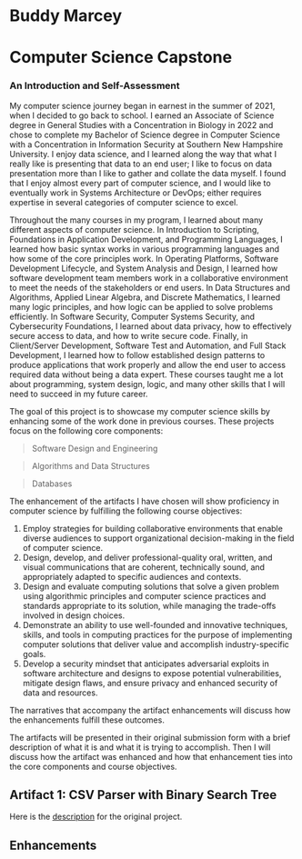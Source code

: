 # Buddy Marcey 

# Computer Science Capstone

### An Introduction and Self-Assessment

My computer science journey began in earnest in the summer of 2021, when I decided to go back to school. I earned an Associate of Science degree in General Studies with a Concentration in Biology in 2022 and chose to complete my Bachelor of Science degree in Computer Science with a Concentration in Information Security at Southern New Hampshire University. I enjoy data science, and I learned along the way that what I really like is presenting that data to an end user; I like to focus on data presentation more than I like to gather and collate the data myself. I found that I enjoy almost every part of computer science, and I would like to eventually work in Systems Architecture or DevOps; either requires expertise in several categories of computer science to excel. 

Throughout the many courses in my program, I learned about many different aspects of computer science. In Introduction to Scripting, Foundations in Application Development, and Programming Languages, I learned how basic syntax works in various programming languages and how some of the core principles work. In Operating Platforms, Software Development Lifecycle, and System Analysis and Design, I learned how software development team members work in a collaborative environment to meet the needs of the stakeholders or end users. In Data Structures and Algorithms, Applied Linear Algebra, and Discrete Mathematics, I learned many logic principles, and how logic can be applied to solve problems efficiently. In Software Security, Computer Systems Security, and Cybersecurity Foundations, I learned about data privacy, how to effectively secure access to data, and how to write secure code. Finally, in Client/Server Development, Software Test and Automation, and Full Stack Development, I learned how to follow established design patterns to produce applications that work properly and allow the end user to access required data without being a data expert. These courses taught me a lot about programming, system design, logic, and many other skills that I will need to succeed in my future career.

The goal of this project is to showcase my computer science skills by enhancing some of the work done in previous courses. These projects focus on the following core components:

> Software Design and Engineering

> Algorithms and Data Structures

> Databases

The enhancement of the artifacts I have chosen will show proficiency in computer science by fulfilling the following course objectives:

1. Employ strategies for building collaborative environments that enable diverse audiences to support organizational decision-making in the field of computer science.
2. Design, develop, and deliver professional-quality oral, written, and visual communications that are coherent, technically sound, and appropriately adapted to specific audiences and contexts.
3. Design and evaluate computing solutions that solve a given problem using algorithmic principles and computer science practices and standards appropriate to its solution, while managing the trade-offs involved in design choices.
4. Demonstrate an ability to use well-founded and innovative techniques, skills, and tools in computing practices for the purpose of implementing computer solutions that deliver value and accomplish industry-specific goals.
5. Develop a security mindset that anticipates adversarial exploits in software architecture and designs to expose potential vulnerabilities, mitigate design flaws, and ensure privacy and enhanced security of data and resources.

The narratives that accompany the artifact enhancements will discuss how the enhancements fulfill these outcomes.

The artifacts will be presented in their original submission form with a brief description of what it is and what it is trying to accomplish. Then I will discuss how the artifact was enhanced and how that enhancement ties into the core components and course objectives.


## Artifact 1: CSV Parser with Binary Search Tree

Here is the [description](https://github.com/VandalEvil/CapstoneProject/blob/main/CSVParserDescription.md) for the original project.



## Enhancements

